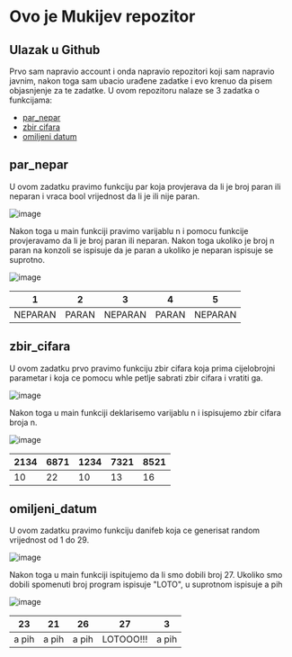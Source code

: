# Ovo je Mukijev repozitor

## Ulazak u Github
Prvo sam napravio account i onda napravio repozitori koji sam napravio javnim, nakon toga sam ubacio urađene zadatke i evo krenuo da pisem objasnjenje za te zadatke.
U ovom repozitoru nalaze se 3 zadatka o funkcijama:
- [par_nepar](#par_nepar)
- [zbir cifara](#zbir_cifara)
- [omiljeni datum](#omiljeni_datum)

## par_nepar
U ovom zadatku pravimo funkciju par koja provjerava da li je broj paran ili neparan i vraca bool vrijednost da li je ili nije paran.

![image](https://github.com/AhmedKale/kaletovbrat/assets/168407775/c0616bdf-a810-4115-a5ae-db4881ecb3df)

Nakon toga u main funkciji pravimo varijablu n i pomocu funkcije provjeravamo da li je broj paran ili neparan.
Nakon toga ukoliko je broj n paran na konzoli se ispisuje da je paran a ukoliko je neparan ispisuje se suprotno.


![image](https://github.com/AhmedKale/kaletovbrat/assets/168407775/707202a5-7950-40c1-8dee-9b8764c091b6)

| 1       | 2     | 3       | 4     | 5       |
|---------|-------|---------|-------|---------|
| NEPARAN | PARAN | NEPARAN | PARAN | NEPARAN |

## zbir_cifara
U ovom zadatku prvo pravimo funkciju zbir cifara koja prima cijelobrojni parametar i koja ce pomocu whle petlje sabrati zbir cifara i vratiti ga.

![image](https://github.com/AhmedKale/kaletovbrat/assets/168407775/75af858e-815a-49fe-a94f-f1230f648424)

Nakon toga u main funkciji deklarisemo varijablu n i ispisujemo zbir cifara broja n.

![image](https://github.com/AhmedKale/kaletovbrat/assets/168407775/ba9d6930-1e7b-4ca3-9dd2-4e0f8849c255)

| 2134 | 6871 | 1234 | 7321 | 8521 |
|------|------|------|------|------|
| 10   | 22   | 10   | 13   | 16   |

## omiljeni_datum
U ovom zadatku pravimo funkciju danifeb koja ce generisat random vrijednost od 1 do 29.

![image](https://github.com/AhmedKale/kaletovbrat/assets/168407775/2d7271a6-00ae-4ff2-9690-95dc57b5ca26)

Nakon toga u main funkciji ispitujemo da li smo dobili broj 27. Ukoliko smo dobili spomenuti broj program ispisuje "LOTO",
u suprotnom ispisuje a pih

![image](https://github.com/AhmedKale/kaletovbrat/assets/168407775/be505aa0-3a85-4e70-bb15-21c4d9970911)

| 23    | 21    | 26    | 27        | 3     |
|-------|-------|-------|-----------|-------|
| a pih | a pih | a pih | LOTOOO!!! | a pih |
